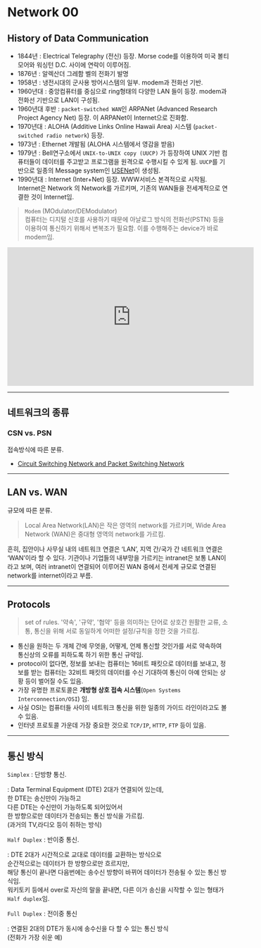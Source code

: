 # Network 00

## History of Data Communication

* 1844년 : Electrical Telegraphy (전신) 등장. Morse code를 이용하여 미국 볼티모어와 워싱턴 D.C. 사이에 연락이 이루어짐.
* 1876년 : 알렉산더 그레함 벨의 전화기 발명
* 1958년 : 냉전시대의 군사용 방어시스템의 일부. modem과 전화선 기반.
* 1960년대 : 중앙컴퓨터를 중심으로 ring형태의 다양한 LAN 들이 등장. modem과 전화선 기반으로 LAN이 구성됨.
* 1960년대 후반 : `packet-switched WAN`인 ARPANet (Advanced Research Project Agency Net) 등장. 이 ARPANet이 Internet으로 진화함.
* 1970년대 : ALOHA (Additive Links Online Hawaii Area) 시스템 (`packet-switched radio network`) 등장.
* 1973년 : Ethernet 개발됨 (ALOHA 시스템에서 영감을 받음)
* 1979년 : Bell연구소에서 `UNIX-to-UNIX copy (UUCP)` 가 등장하여 UNIX 기반 컴퓨터들이 데이터를 주고받고 프로그램을 원격으로 수행시킬 수 있게 됨. `UUCP`를 기반으로 일종의 Message system인 [USENet](http://commres.net/wiki/usenet)이 생성됨.
* 1990년대 : Internet (Inter+Net) 등장. WWW서비스 본격적으로 시작됨. Internet은 Network 의 Network를 가르키며, 기존의 WAN들을 전세계적으로 연결한 것이 Internet임.

> `Modem` (MOdulator/DEModulator)  
> 컴퓨터는 디지털 신호를 사용하기 때문에 아날로그 방식의 전화선(PSTN) 등을 이용하여 통신하기 위해서 변복조가 필요함. 이를 수행해주는 device가 바로 modem임.

<iframe width="560" height="315" src="https://www.youtube.com/embed/mi3RZh5Q8Xc?start=54" title="YouTube video player" frameborder="0" allow="accelerometer; autoplay; clipboard-write; encrypted-media; gyroscope; picture-in-picture; web-share" allowfullscreen></iframe>

---

## 네트워크의 종류 


### CSN vs. PSN

접속방식에 따른 분류.

* [Circuit Switching Network and Packet Switching Network](https://dsaint31.tistory.com/entry/CE-Circuit-Switching-and-Packet-Switching)

---

## LAN vs. WAN

규모에 따른 분류.

> Local Area Network(LAN)은 작은 영역의 network를 가르키며, Wide Area Network (WAN)은 중대형 영역의 network를 가르킴. 

흔히, 집안이나 사무실 내의 네트워크 연결은 ‘LAN’, 지역 간/국가 간 네트워크 연결은 ‘WAN’이라 할 수 있다. 기관이나 기업들의 내부망을 가르키는 intranet은 보통 LAN이라고 보며, 여러 intranet이 연결되어 이루어진 WAN 중에서 전세계 규모로 연결된 network를 internet이라고 부름.

---

## Protocols

> set of rules. '약속', '규약', '협약' 등을 의미하는 단어로 상호간 원활한 교류, 소통, 통신을 위해  서로 동일하게 어떠한 설정/규칙을 정한 것을 가르킴.

* 통신을 원하는 두 개체 간에 무엇을, 어떻게, 언제 통신할 것인가를 서로 약속하여 통신상의 오류를 피하도록 하기 위한  통신 규약임. 
* protocol이 없다면, 정보를 보내는 컴퓨터는 16비트 패킷으로 데이터를 보내고, 정보를 받는 컴퓨터는 32비트 패킷의 데이터를 수신 기대하여 통신이 아예 안되는 상황 등이 벌어질 수도 있음. 
* 가장 유명한 프로토콜은 **개방형 상호 접속 시스템**(`Open Systems Interconnection/OSI`) 임.
* 사실 OSI는 컴퓨터들 사이의 네트워크 통신을 위한 일종의 가이드 라인이라고도 볼 수 있음. 
* 인터넷 프로토콜 가운데 가장 중요한 것으로 `TCP/IP`, `HTTP`, `FTP` 등이 있음.

---

## 통신 방식

`Simplex` : 단방향 통신.
 
: Data Terminal Equipment (DTE) 2대가 연결되어 있는데,  
한 DTE는 송신만이 가능하고  
다른 DTE는 수신만이 가능하도록 되어있어서  
한 방향으로만 데이터가 전송되는 통신 방식을 가르킴.  
(과거의 TV,라디오 등이 취하는 방식)

`Half Duplex` : 반이중 통신.

: DTE 2대가 시간적으로 교대로 데이터를 교환하는 방식으로  
순간적으로는 데이터가 한 방향으로만 흐르지만,  
해당 통신이 끝나면 다음번에는 송수신 방향이 바뀌어 데이터가 전송될 수 있는 통신 방식임.  
워키토키 등에서 over로 자신의 말을 끝내면, 다른 이가 송신을 시작할 수 있는 형태가 `Half duplex`임.

`Full Duplex` : 전이중 통신

: 연결된 2대의 DTE가 동시에 송수신을 다 할 수 있는 통신 방식  
(전화가 가장 쉬운 예) 
